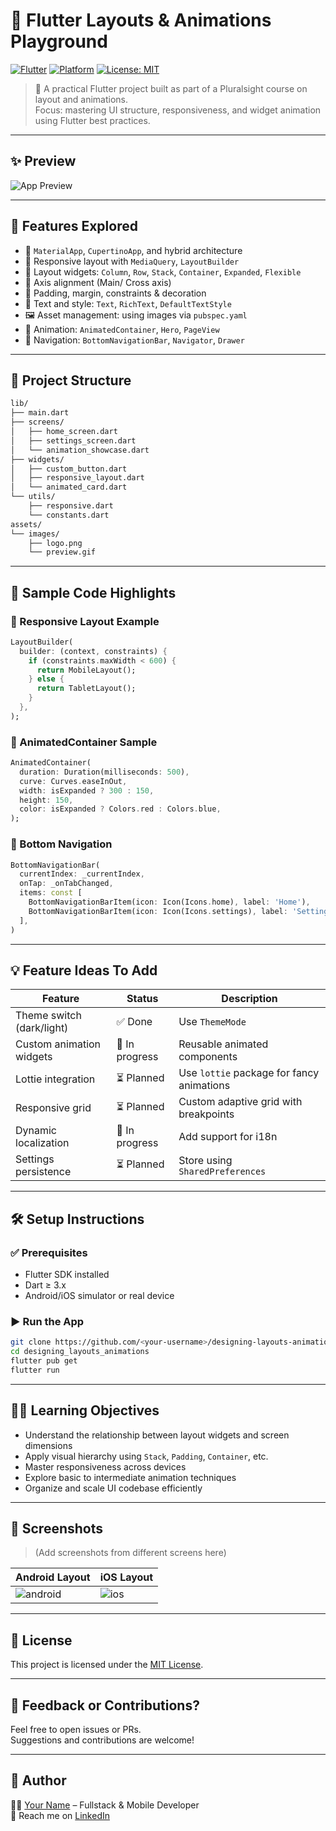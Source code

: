 
# 🎨 Flutter Layouts & Animations Playground

[![Flutter](https://img.shields.io/badge/Flutter-Framework-blue?logo=flutter)](https://flutter.dev/)
[![Platform](https://img.shields.io/badge/Platform-Android%20%7C%20iOS-lightgrey?logo=apple&logoColor=white)]()
[![License: MIT](https://img.shields.io/badge/License-MIT-yellow.svg)](LICENSE)

> 🧪 A practical Flutter project built as part of a Pluralsight course on layout and animations.  
> Focus: mastering UI structure, responsiveness, and widget animation using Flutter best practices.

---

## ✨ Preview

<!-- You can add a real app GIF or screenshot here -->
![App Preview](assets/images/preview.gif)

---

## 🧠 Features Explored

- 📱 `MaterialApp`, `CupertinoApp`, and hybrid architecture
- 🔁 Responsive layout with `MediaQuery`, `LayoutBuilder`
- 🧱 Layout widgets: `Column`, `Row`, `Stack`, `Container`, `Expanded`, `Flexible`
- 🎯 Axis alignment (Main/ Cross axis)
- 📐 Padding, margin, constraints & decoration
- 💬 Text and style: `Text`, `RichText`, `DefaultTextStyle`
- 🖼️ Asset management: using images via `pubspec.yaml`
- 🎢 Animation: `AnimatedContainer`, `Hero`, `PageView`
- 🧩 Navigation: `BottomNavigationBar`, `Navigator`, `Drawer`

---

## 📁 Project Structure

```bash
lib/
├── main.dart
├── screens/
│   ├── home_screen.dart
│   ├── settings_screen.dart
│   └── animation_showcase.dart
├── widgets/
│   ├── custom_button.dart
│   ├── responsive_layout.dart
│   └── animated_card.dart
└── utils/
    ├── responsive.dart
    └── constants.dart
assets/
└── images/
    ├── logo.png
    └── preview.gif
```

---

## 🧩 Sample Code Highlights

### 🧱 Responsive Layout Example

```dart
LayoutBuilder(
  builder: (context, constraints) {
    if (constraints.maxWidth < 600) {
      return MobileLayout();
    } else {
      return TabletLayout();
    }
  },
);
```

### 🎢 AnimatedContainer Sample

```dart
AnimatedContainer(
  duration: Duration(milliseconds: 500),
  curve: Curves.easeInOut,
  width: isExpanded ? 300 : 150,
  height: 150,
  color: isExpanded ? Colors.red : Colors.blue,
);
```

### 🧭 Bottom Navigation

```dart
BottomNavigationBar(
  currentIndex: _currentIndex,
  onTap: _onTabChanged,
  items: const [
    BottomNavigationBarItem(icon: Icon(Icons.home), label: 'Home'),
    BottomNavigationBarItem(icon: Icon(Icons.settings), label: 'Settings'),
  ],
)
```

---

## 💡 Feature Ideas To Add

| Feature                  | Status  | Description |
|--------------------------|---------|-------------|
| Theme switch (dark/light)| ✅ Done | Use `ThemeMode` |
| Custom animation widgets | 🔄 In progress | Reusable animated components |
| Lottie integration       | ⏳ Planned | Use `lottie` package for fancy animations |
| Responsive grid          | ⏳ Planned | Custom adaptive grid with breakpoints |
| Dynamic localization     | 🔄 In progress | Add support for i18n |
| Settings persistence     | ⏳ Planned | Store using `SharedPreferences` |

---

## 🛠️ Setup Instructions

### ✅ Prerequisites

- Flutter SDK installed
- Dart ≥ 3.x
- Android/iOS simulator or real device

### ▶️ Run the App

```bash
git clone https://github.com/<your-username>/designing-layouts-animations.git
cd designing_layouts_animations
flutter pub get
flutter run
```

---

## 🧑‍🎓 Learning Objectives

- Understand the relationship between layout widgets and screen dimensions
- Apply visual hierarchy using `Stack`, `Padding`, `Container`, etc.
- Master responsiveness across devices
- Explore basic to intermediate animation techniques
- Organize and scale UI codebase efficiently

---

## 📸 Screenshots

> (Add screenshots from different screens here)

| Android Layout | iOS Layout |
|----------------|------------|
| ![android](assets/images/android_screen.png) | ![ios](assets/images/ios_screen.png) |

---

## 📄 License

This project is licensed under the [MIT License](LICENSE).

---

## 💬 Feedback or Contributions?

Feel free to open issues or PRs.  
Suggestions and contributions are welcome!

---

## 🙌 Author

👨‍💻 [Your Name](https://github.com/your-username) – Fullstack & Mobile Developer  
📧 Reach me on [LinkedIn](https://linkedin.com/in/your-link)
